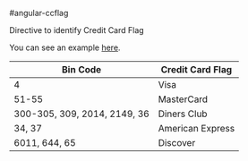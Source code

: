#angular-ccflag

Directive to identify Credit Card Flag

You can see an example [here](http://brava.github.io/angular-ccflag).

Bin Code | Credit Card Flag
---|---
4 | Visa
51-55 | MasterCard
300-305, 309, 2014, 2149, 36 | Diners Club
34, 37 | American Express
6011, 644, 65 | Discover